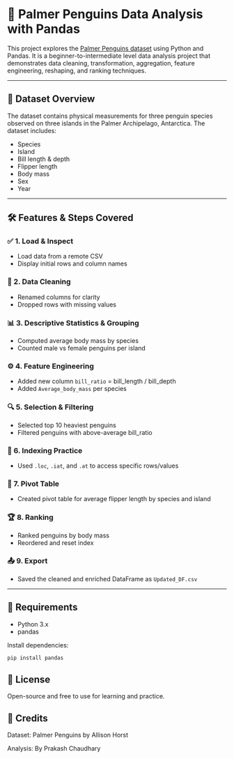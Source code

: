 # 🐧 Palmer Penguins Data Analysis with Pandas

This project explores the [Palmer Penguins dataset](https://github.com/allisonhorst/palmerpenguins) using Python and Pandas. It is a beginner-to-intermediate level data analysis project that demonstrates data cleaning, transformation, aggregation, feature engineering, reshaping, and ranking techniques.

---

## 📂 Dataset Overview

The dataset contains physical measurements for three penguin species observed on three islands in the Palmer Archipelago, Antarctica. The dataset includes:

- Species
- Island
- Bill length & depth
- Flipper length
- Body mass
- Sex
- Year

---

## 🛠 Features & Steps Covered

### ✅ 1. Load & Inspect
- Load data from a remote CSV
- Display initial rows and column names

### 🧹 2. Data Cleaning
- Renamed columns for clarity
- Dropped rows with missing values

### 📊 3. Descriptive Statistics & Grouping
- Computed average body mass by species
- Counted male vs female penguins per island

### ⚙ 4. Feature Engineering
- Added new column `bill_ratio` = bill_length / bill_depth
- Added `Average_body_mass` per species

### 🔍 5. Selection & Filtering
- Selected top 10 heaviest penguins
- Filtered penguins with above-average bill_ratio

### 🔢 6. Indexing Practice
- Used `.loc`, `.iat`, and `.at` to access specific rows/values

### 🔄 7. Pivot Table
- Created pivot table for average flipper length by species and island

### 🏆 8. Ranking
- Ranked penguins by body mass
- Reordered and reset index

### 📤 9. Export
- Saved the cleaned and enriched DataFrame as `Updated_DF.csv`

---

## 📌 Requirements

- Python 3.x
- pandas

Install dependencies:
```bash
pip install pandas
```

## 📜 License
Open-source and free to use for learning and practice.

## 🙌 Credits
Dataset: Palmer Penguins by Allison Horst

Analysis: By Prakash Chaudhary
